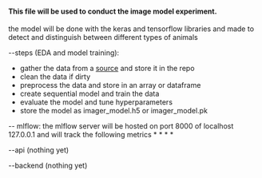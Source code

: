 #### This file will be used to conduct the image model experiment.
the model will be done with the keras and tensorflow libraries and made to detect and distinguish between different types of animals

--steps (EDA and model training):
* gather the data from a [source]() and store it in the repo
* clean the data if dirty
* preprocess the data and store in an array or dataframe
* create sequential model and train the data
* evaluate the model and tune hyperparameters
* store the model as imager_model.h5 or imager_model.pk

-- mlflow:
the mlflow server will be hosted on port 8000 of localhost 127.0.0.1 and will track the following metrics
*
*
*
*

--api (nothing yet)


--backend (nothing yet)
